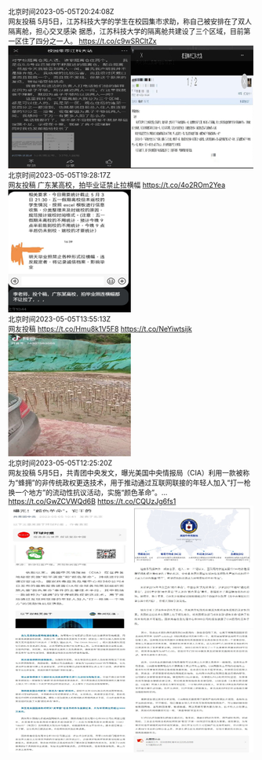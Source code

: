 北京时间2023-05-05T20:24:08Z<br>网友投稿
5月5日，江苏科技大学的学生在校园集市求助，称自己被安排在了双人隔离舱，担心交叉感染
据悉，江苏科技大学的隔离舱共建设了三个区域，目前第一区住了四分之一人。 https://t.co/c9wSRCltZx<br><img src='/temp/2023/1654461978704740352_0.jpg' width='250' height='250'><img src='/temp/2023/1654461978704740352_1.jpg' width='250' height='250'><br>北京时间2023-05-05T19:28:17Z<br>网友投稿
广东某高校，拍毕业证禁止拉横幅 https://t.co/4o2ROm2Yea<br><img src='/temp/2023/1654447922501623809_0.jpg' width='250' height='250'><br>北京时间2023-05-05T13:55:13Z<br>网友投稿 https://t.co/Hmu8k1V5F8 https://t.co/NeYiwtsijk<br><img src='/temp/2023/1654364105346613248_0.jpg' width='250' height='250'><br>北京时间2023-05-05T12:25:20Z<br>网友投稿
5月5日，共青团中央发文，曝光美国中央情报局（CIA）利用一款被称为“蜂拥”的非传统政权更迭技术，用于推动通过互联网联接的年轻人加入“打一枪换一个地方”的流动性抗议活动，实施“颜色革命”。… https://t.co/GwZCVWQd6B https://t.co/CQUzJg6fs1<br><img src='/temp/2023/1654341483581849600_0.jpg' width='250' height='250'><img src='/temp/2023/1654341483581849600_1.jpg' width='250' height='250'><img src='/temp/2023/1654341483581849600_2.jpg' width='250' height='250'><img src='/temp/2023/1654341483581849600_3.jpg' width='250' height='250'><br>